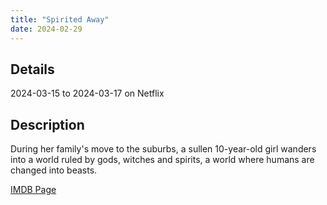 ```yaml
---
title: "Spirited Away"
date: 2024-02-29
---
```

## Details
2024-03-15 to 2024-03-17 on Netflix

## Description
During her family's move to the suburbs, a sullen 10-year-old girl wanders into a world ruled by gods, witches and spirits, a world where humans are changed into beasts.

[IMDB Page](https://www.imdb.com/title/tt0245429/)
